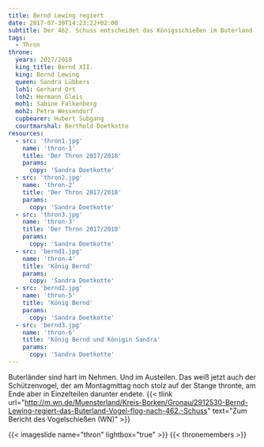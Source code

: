 ```yaml
---
title: Bernd Lewing regiert
date: 2017-07-30T14:23:22+02:00
subtitle: Der 462. Schuss entscheidet das Königsschießen im Buterland
tags:
  - Thron
throne:
  years: 2017/2018
  king_title: Bernd XII.
  king: Bernd Lewing
  queen: Sandra Lübbers
  loh1: Gerhard Ort
  loh2: Hermann Gleis
  moh1: Sabine Falkenberg
  moh2: Petra Wessendorf
  cupbearer: Hubert Subgang
  courtmarshal: Berthold Doetkotte
resources:
  - src: 'thron1.jpg'
    name: 'thron-1'
    title: 'Der Thron 2017/2018'
    params:
      copy: 'Sandra Doetkotte'
  - src: 'thron2.jpg'
    name: 'thron-2'
    title: 'Der Thron 2017/2018'
    params:
      copy: 'Sandra Doetkotte'
  - src: 'thron3.jpg'
    name: 'thron-3'
    title: 'Der Thron 2017/2018'
    params:
      copy: 'Sandra Doetkotte'
  - src: 'bernd1.jpg'
    name: 'thron-4'
    title: 'König Bernd'
    params:
      copy: 'Sandra Doetkotte'
  - src: 'bernd2.jpg'
    name: 'thron-5'
    title: 'König Bernd'
    params:
      copy: 'Sandra Doetkotte'
  - src: 'bernd3.jpg'
    name: 'thron-6'
    title: 'König Bernd und Königin Sandra'
    params:
      copy: 'Sandra Doetkotte'
---
```

 Buterländer sind hart im Nehmen. Und im Austeilen. Das weiß jetzt auch der Schützenvogel,
 der am Montagmittag noch stolz auf der Stange thronte, am Ende aber in Einzelteilen
 darunter endete. <!--more-->
{{< tlink url="http://m.wn.de/Muensterland/Kreis-Borken/Gronau/2912530-Bernd-Lewing-regiert-das-Buterland-Vogel-flog-nach-462.-Schuss" text="Zum Bericht des Vogelschießen (WN)" >}}  

{{< imageslide name="thron" lightbox="true" >}}
{{< thronemembers >}}
